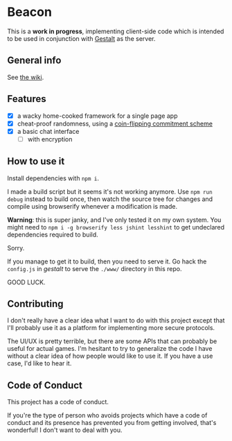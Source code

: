 # Beacon

This is a **work in progress**, implementing client-side code which is intended to be used in conjunction with [Gestalt](https://github.com/ansuz/gestalt) as the server.

## General info

See [the wiki](https://github.com/ansuz/beacon.wiki).

## Features

* [x] a wacky home-cooked framework for a single page app
* [x] cheat-proof randomness, using a [coin-flipping commitment scheme](https://en.wikipedia.org/wiki/Commitment_scheme#Coin_flipping)
* [x] a basic chat interface
  * [ ] with encryption

## How to use it

Install dependencies with `npm i`.

I made a build script but it seems it's not working anymore. Use `npm run debug` instead to build once, then watch the source tree for changes and compile using browserify whenever a modification is made.

**Warning**: this is super janky, and I've only tested it on my own system. You might need to `npm i -g browserify less jshint lesshint` to get undeclared dependencies required to build.

Sorry.

If you manage to get it to build, then you need to serve it. Go hack the `config.js` in _gestalt_ to serve the `./www/` directory in this repo.

GOOD LUCK.

## Contributing

I don't really have a clear idea what I want to do with this project except that I'll probably use it as a platform for implementing more secure protocols.

The UI/UX is pretty terrible, but there are some APIs that can probably be useful for actual games. I'm hesitant to try to generalize the code I have without a clear idea of how people would like to use it. If you have a use case, I'd like to hear it.

## Code of Conduct

This project has a code of conduct.

If you're the type of person who avoids projects which have a code of conduct and its presence has prevented you from getting involved, that's wonderful! I don't want to deal with you.

